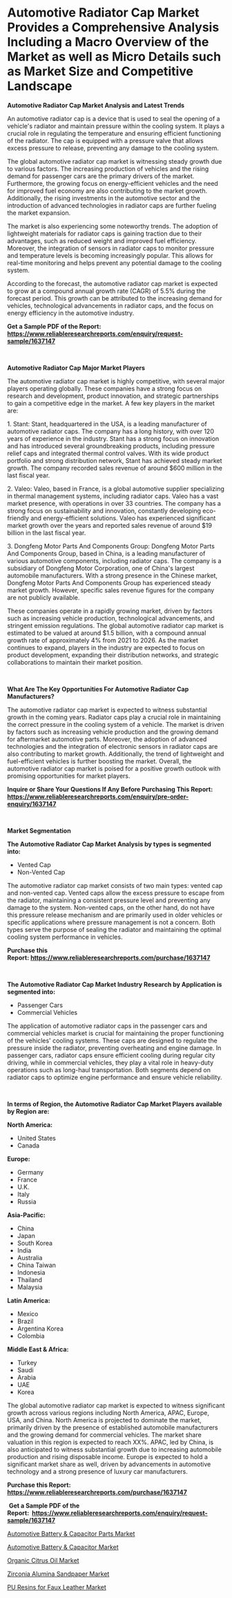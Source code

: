 <p><h1>Automotive Radiator Cap Market Provides a Comprehensive Analysis Including a Macro Overview of the Market as well as Micro Details such as Market Size and Competitive Landscape</h1></p><p><strong>Automotive Radiator Cap Market Analysis and Latest Trends</strong></p>
<p><p>An automotive radiator cap is a device that is used to seal the opening of a vehicle's radiator and maintain pressure within the cooling system. It plays a crucial role in regulating the temperature and ensuring efficient functioning of the radiator. The cap is equipped with a pressure valve that allows excess pressure to release, preventing any damage to the cooling system.</p><p>The global automotive radiator cap market is witnessing steady growth due to various factors. The increasing production of vehicles and the rising demand for passenger cars are the primary drivers of the market. Furthermore, the growing focus on energy-efficient vehicles and the need for improved fuel economy are also contributing to the market growth. Additionally, the rising investments in the automotive sector and the introduction of advanced technologies in radiator caps are further fueling the market expansion.</p><p>The market is also experiencing some noteworthy trends. The adoption of lightweight materials for radiator caps is gaining traction due to their advantages, such as reduced weight and improved fuel efficiency. Moreover, the integration of sensors in radiator caps to monitor pressure and temperature levels is becoming increasingly popular. This allows for real-time monitoring and helps prevent any potential damage to the cooling system.</p><p>According to the forecast, the automotive radiator cap market is expected to grow at a compound annual growth rate (CAGR) of 5.5% during the forecast period. This growth can be attributed to the increasing demand for vehicles, technological advancements in radiator caps, and the focus on energy efficiency in the automotive industry.</p></p>
<p><strong>Get a Sample PDF of the Report:&nbsp; <a href="https://www.reliableresearchreports.com/enquiry/request-sample/1637147">https://www.reliableresearchreports.com/enquiry/request-sample/1637147</a></strong></p>
<p>&nbsp;</p>
<p><strong>Automotive Radiator Cap Major Market Players</strong></p>
<p><p>The automotive radiator cap market is highly competitive, with several major players operating globally. These companies have a strong focus on research and development, product innovation, and strategic partnerships to gain a competitive edge in the market. A few key players in the market are:</p><p>1. Stant: Stant, headquartered in the USA, is a leading manufacturer of automotive radiator caps. The company has a long history, with over 120 years of experience in the industry. Stant has a strong focus on innovation and has introduced several groundbreaking products, including pressure relief caps and integrated thermal control valves. With its wide product portfolio and strong distribution network, Stant has achieved steady market growth. The company recorded sales revenue of around $600 million in the last fiscal year.</p><p>2. Valeo: Valeo, based in France, is a global automotive supplier specializing in thermal management systems, including radiator caps. Valeo has a vast market presence, with operations in over 33 countries. The company has a strong focus on sustainability and innovation, constantly developing eco-friendly and energy-efficient solutions. Valeo has experienced significant market growth over the years and reported sales revenue of around $19 billion in the last fiscal year.</p><p>3. Dongfeng Motor Parts And Components Group: Dongfeng Motor Parts And Components Group, based in China, is a leading manufacturer of various automotive components, including radiator caps. The company is a subsidiary of Dongfeng Motor Corporation, one of China's largest automobile manufacturers. With a strong presence in the Chinese market, Dongfeng Motor Parts And Components Group has experienced steady market growth. However, specific sales revenue figures for the company are not publicly available.</p><p>These companies operate in a rapidly growing market, driven by factors such as increasing vehicle production, technological advancements, and stringent emission regulations. The global automotive radiator cap market is estimated to be valued at around $1.5 billion, with a compound annual growth rate of approximately 4% from 2021 to 2026. As the market continues to expand, players in the industry are expected to focus on product development, expanding their distribution networks, and strategic collaborations to maintain their market position.</p></p>
<p>&nbsp;</p>
<p><strong>What Are The Key Opportunities For Automotive Radiator Cap Manufacturers?</strong></p>
<p><p>The automotive radiator cap market is expected to witness substantial growth in the coming years. Radiator caps play a crucial role in maintaining the correct pressure in the cooling system of a vehicle. The market is driven by factors such as increasing vehicle production and the growing demand for aftermarket automotive parts. Moreover, the adoption of advanced technologies and the integration of electronic sensors in radiator caps are also contributing to market growth. Additionally, the trend of lightweight and fuel-efficient vehicles is further boosting the market. Overall, the automotive radiator cap market is poised for a positive growth outlook with promising opportunities for market players.</p></p>
<p><strong>Inquire or Share Your Questions If Any Before Purchasing This Report: <a href="https://www.reliableresearchreports.com/enquiry/pre-order-enquiry/1637147">https://www.reliableresearchreports.com/enquiry/pre-order-enquiry/1637147</a></strong></p>
<p>&nbsp;</p>
<p><strong>Market Segmentation</strong></p>
<p><strong>The Automotive Radiator Cap Market Analysis by types is segmented into:</strong></p>
<p><ul><li>Vented Cap</li><li>Non-Vented Cap</li></ul></p>
<p><p>The automotive radiator cap market consists of two main types: vented cap and non-vented cap. Vented caps allow the excess pressure to escape from the radiator, maintaining a consistent pressure level and preventing any damage to the system. Non-vented caps, on the other hand, do not have this pressure release mechanism and are primarily used in older vehicles or specific applications where pressure management is not a concern. Both types serve the purpose of sealing the radiator and maintaining the optimal cooling system performance in vehicles.</p></p>
<p><strong>Purchase this Report:&nbsp;<a href="https://www.reliableresearchreports.com/purchase/1637147">https://www.reliableresearchreports.com/purchase/1637147</a></strong></p>
<p>&nbsp;</p>
<p><strong>The Automotive Radiator Cap Market Industry Research by Application is segmented into:</strong></p>
<p><ul><li>Passenger Cars</li><li>Commercial Vehicles</li></ul></p>
<p><p>The application of automotive radiator caps in the passenger cars and commercial vehicles market is crucial for maintaining the proper functioning of the vehicles' cooling systems. These caps are designed to regulate the pressure inside the radiator, preventing overheating and engine damage. In passenger cars, radiator caps ensure efficient cooling during regular city driving, while in commercial vehicles, they play a vital role in heavy-duty operations such as long-haul transportation. Both segments depend on radiator caps to optimize engine performance and ensure vehicle reliability.</p></p>
<p>&nbsp;</p>
<p><strong>In terms of Region, the Automotive Radiator Cap Market Players available by Region are:</strong></p>
<p>
    <p> <strong> North America: </strong>
        <ul>
            <li>United States</li>
            <li>Canada</li>
        </ul>
        </p> 
    <p> <strong> Europe: </strong>
        <ul>
            <li>Germany</li>
            <li>France</li>
            <li>U.K.</li>
            <li>Italy</li>
            <li>Russia</li>
        </ul>
        </p> 
    <p> <strong> Asia-Pacific: </strong>
        <ul>
            <li>China</li>
            <li>Japan</li>
            <li>South Korea</li>
            <li>India</li>
            <li>Australia</li>
            <li>China Taiwan</li>
            <li>Indonesia</li>
            <li>Thailand</li>
            <li>Malaysia</li>
        </ul>
        </p> 
    <p> <strong> Latin America: </strong>
        <ul>
            <li>Mexico</li>
            <li>Brazil</li>
            <li>Argentina Korea</li>
            <li>Colombia</li>
        </ul>
        </p> 
    <p> <strong> Middle East & Africa: </strong>
        <ul>
            <li>Turkey</li>
            <li>Saudi</li>
            <li>Arabia</li>
            <li>UAE</li>
            <li>Korea</li>
        </ul>
    </p>
    </p>
<p><p>The global automotive radiator cap market is expected to witness significant growth across various regions including North America, APAC, Europe, USA, and China. North America is projected to dominate the market, primarily driven by the presence of established automobile manufacturers and the growing demand for commercial vehicles. The market share valuation in this region is expected to reach XX%. APAC, led by China, is also anticipated to witness substantial growth due to increasing automobile production and rising disposable income. Europe is expected to hold a significant market share as well, driven by advancements in automotive technology and a strong presence of luxury car manufacturers.</p></p>
<p><strong>Purchase this Report: <a href="https://www.reliableresearchreports.com/purchase/1637147">https://www.reliableresearchreports.com/purchase/1637147</a></strong></p>
<p>&nbsp;<strong>Get a Sample PDF of the Report:&nbsp;&nbsp;<a href="https://www.reliableresearchreports.com/enquiry/request-sample/1637147">https://www.reliableresearchreports.com/enquiry/request-sample/1637147</a></strong></p>
<p><strong></strong></p>
<p><p><a href="https://www.linkedin.com/pulse/automotive-battery-amp-capacitor-parts-market-challenges-ctcqc/">Automotive Battery & Capacitor Parts Market</a></p><p><a href="https://www.linkedin.com/pulse/automotive-battery-amp-capacitor-market-size-2023-2030-global-nixuc/">Automotive Battery & Capacitor Market</a></p><p><a href="https://medium.com/@queenlittle95/organic-citrus-oil-market-size-growth-forecast-2023-2030-606f6296efab">Organic Citrus Oil Market</a></p><p><a href="https://medium.com/@irwingibson727/zirconia-alumina-sandpaper-market-size-growth-forecast-2023-2030-4a9d3205a5f8">Zirconia Alumina Sandpaper Market</a></p><p><a href="https://www.linkedin.com/pulse/pu-resins-faux-leather-market-research-report-unlocks-analysis-cjiye/">PU Resins for Faux Leather Market</a></p></p>